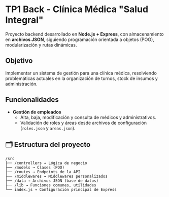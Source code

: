 # TP1 Back - Clínica Médica "Salud Integral"

Proyecto backend desarrollado en **Node.js + Express**, con almacenamiento en **archivos JSON**, siguiendo programación orientada a objetos (POO), modularización y rutas dinámicas.

## Objetivo
Implementar un sistema de gestión para una clínica médica, resolviendo problemáticas actuales en la organización de turnos, stock de insumos y administración.

## Funcionalidades
- **Gestión de empleados**
  - Alta, baja, modificación y consulta de médicos y administrativos.
  - Validación de roles y áreas desde archivos de configuración (`roles.json` y `areas.json`).

## 🗂️ Estructura del proyecto
```
/src
├── /controllers → Lógica de negocio
├── /models → Clases (POO)
├── /routes → Endpoints de la API
├── /middlewares → Middlewares personalizados
├── /data → Archivos JSON (base de datos)
├── /lib → Funciones comunes, utilidades
└── index.js → Configuración principal de Express
```
